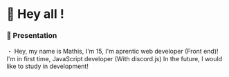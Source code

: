 # 👋 Hey all !
<h3> 🤗 Presentation</h3>
・  Hey, my name is Mathis, I'm 15, I'm aprentic web developer (Front end)!
I'm in first time, JavaScript developer (With discord.js)
In the future, I would like to study in development!
